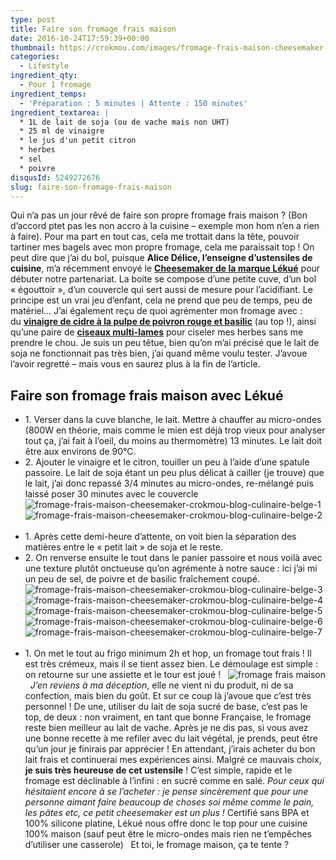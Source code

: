 ```yaml
---
type: post
title: Faire son fromage frais maison
date: 2016-10-24T17:59:39+00:00
thumbnail: https://crokmou.com/images/fromage-frais-maison-cheesemaker-crokmou-blog-culinaire-belge.jpg
categories:
  - Lifestyle
ingredient_qty:
  - Pour 1 fromage
ingredient_temps:
  - 'Préparation : 5 minutes | Attente : 150 minutes'
ingredient_textarea: |
  * 1L de lait de soja (ou de vache mais non UHT)
  * 25 ml de vinaigre
  * le jus d'un petit citron
  * herbes
  * sel
  * poivre
disqusId: 5249272676
slug: faire-son-fromage-frais-maison
---
```


Qui n’a pas un jour rêvé de faire son propre fromage frais maison ? (Bon d’accord ptet pas les non accro à la cuisine – exemple mon hom n’en a rien à faire). Pour ma part en tout cas, cela me trottait dans la tête, pouvoir tartiner mes bagels avec mon propre fromage, cela me paraissait top ! On peut dire que j’ai du bol, puisque **Alice Délice, l’enseigne d’ustensiles de cuisine**, m’a récemment envoyé le **[Cheesemaker de la marque Lékué](https://www.alicedelice.com/cuisson/kit-fromage-frais-livret-de-recette-1016444.html)** pour débuter notre partenariat. La boite se compose d’une petite cuve, d’un bol « égouttoir », d’un couvercle qui sert aussi de mesure pour l’acidifiant. Le principe est un vrai jeu d’enfant, cela ne prend que peu de temps, peu de matériel… J’ai également reçu de quoi agrémenter mon fromage avec : du **[vinaigre de cidre à la pulpe de poivron rouge et basilic](https://www.alicedelice.com/huile/vinaigre-de-cidre-a-la-pulpe-de-poivron-rouge-et-basilic-1016694.html)** (au top !), ainsi qu’une paire de **[ciseaux multi-lames](https://www.alicedelice.com/ciseaux-de-cuisine/ciseaux-a-herbes-1014616.html)** pour ciseler mes herbes sans me prendre le chou. Je suis un peu têtue, bien qu’on m’ai précisé que le lait de soja ne fonctionnait pas très bien, j’ai quand même voulu tester. J’avoue l’avoir regretté – mais vous en saurez plus à la fin de l’article.

## Faire son fromage frais maison avec Lékué

* 1\. Verser dans la cuve blanche, le lait. Mettre à chauffer au micro-ondes (800W en théorie, mais comme le mien est déjà trop vieux pour analyser tout ça, j’ai fait à l’oeil, du moins au thermomètre) 13 minutes. Le lait doit être aux environs de 90°C.
* 2\. Ajouter le vinaigre et le citron, touiller un peu à l’aide d’une spatule passoire. Le lait de soja étant un peu plus délicat à cailler (je trouve) que le lait, j’ai donc repassé 3/4 minutes au micro-ondes, re-mélangé puis laissé poser 30 minutes avec le couvercle   ![fromage-frais-maison-cheesemaker-crokmou-blog-culinaire-belge-1](https://crokmou.com/images/fromage-frais-maison-cheesemaker-crokmou-blog-culinaire-belge-1_aa7ccx.jpg)![fromage-frais-maison-cheesemaker-crokmou-blog-culinaire-belge-2](https://crokmou.com/images/fromage-frais-maison-cheesemaker-crokmou-blog-culinaire-belge-2_wzn5ta.jpg)  
* 1\. Après cette demi-heure d’attente, on voit bien la séparation des matières entre le « petit lait » de soja et le reste.
* 2\. On renverse ensuite le tout dans le panier passoire et nous voilà avec une texture plutôt onctueuse qu’on agrémente à notre sauce : ici j’ai mi un peu de sel, de poivre et de basilic fraîchement coupé.   ![fromage-frais-maison-cheesemaker-crokmou-blog-culinaire-belge-3](https://crokmou.com/images/fromage-frais-maison-cheesemaker-crokmou-blog-culinaire-belge-3_ppcgh2.jpg) ![fromage-frais-maison-cheesemaker-crokmou-blog-culinaire-belge-4](https://crokmou.com/images/fromage-frais-maison-cheesemaker-crokmou-blog-culinaire-belge-4_dkf379.jpg) ![fromage-frais-maison-cheesemaker-crokmou-blog-culinaire-belge-5](https://crokmou.com/images/fromage-frais-maison-cheesemaker-crokmou-blog-culinaire-belge-5_gihykj.jpg) ![fromage-frais-maison-cheesemaker-crokmou-blog-culinaire-belge-6](https://crokmou.com/images/fromage-frais-maison-cheesemaker-crokmou-blog-culinaire-belge-6_t5fcq8.jpg)![fromage-frais-maison-cheesemaker-crokmou-blog-culinaire-belge-7](https://crokmou.com/images/fromage-frais-maison-cheesemaker-crokmou-blog-culinaire-belge-7_qut4cw.jpg)  
* 1\. On met le tout au frigo minimum 2h et hop, un fromage tout frais ! Il est très crémeux, mais il se tient assez bien. Le démoulage est simple : on retourne sur une assiette et le tour est joué !   ![fromage frais maison](https://crokmou.com/images/fromage-frais-maison-cheesemaker-crokmou-blog-culinaire-belge-8_vcti6q.jpg)   _J’en reviens à ma déception_, elle ne vient ni du produit, ni de sa confection, mais bien du goût. Et sur ce coup là j’avoue que c’est très personnel ! De une, utiliser du lait de soja sucré de base, c’est pas le top, de deux : non vraiment, en tant que bonne Française, le fromage reste bien meilleur au lait de vache. Après je ne dis pas, si vous avez une bonne recette à me refiler avec du lait végétal, je prends, peut être qu’un jour je finirais par apprécier ! En attendant, j’irais acheter du bon lait frais et continuerai mes expériences ainsi. Malgré ce mauvais choix, **je suis très heureuse de cet ustensile** ! C’est simple, rapide et le fromage est déclinable à l’infini : en sucré comme en salé. _Pour ceux qui hésitaient encore à se l’acheter : je pense sincèrement que pour une personne aimant faire beaucoup de choses soi même comme le pain, les pâtes etc, ce petit cheesemaker est un plus !_ Certifié sans BPA et 100% silicone platine, Lékué nous offre donc le top pour une cuisine 100% maison (sauf peut être le micro-ondes mais rien ne t’empêches d’utiliser une casserole)   Et toi, le fromage maison, ça te tente ?